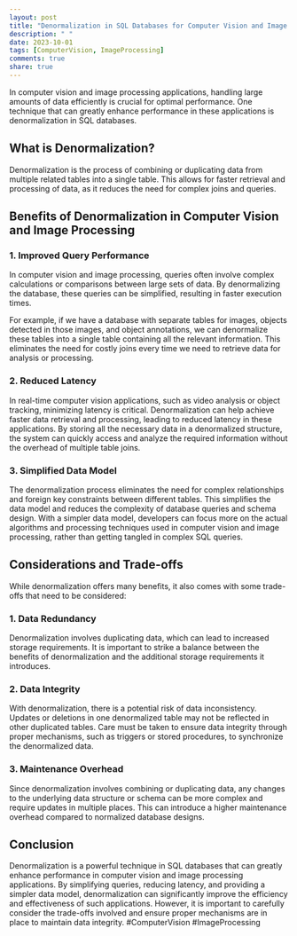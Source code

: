 ```yaml
---
layout: post
title: "Denormalization in SQL Databases for Computer Vision and Image Processing"
description: " "
date: 2023-10-01
tags: [ComputerVision, ImageProcessing]
comments: true
share: true
---
```


In computer vision and image processing applications, handling large amounts of data efficiently is crucial for optimal performance. One technique that can greatly enhance performance in these applications is denormalization in SQL databases.

## What is Denormalization?

Denormalization is the process of combining or duplicating data from multiple related tables into a single table. This allows for faster retrieval and processing of data, as it reduces the need for complex joins and queries.

## Benefits of Denormalization in Computer Vision and Image Processing

### 1. Improved Query Performance

In computer vision and image processing, queries often involve complex calculations or comparisons between large sets of data. By denormalizing the database, these queries can be simplified, resulting in faster execution times.

For example, if we have a database with separate tables for images, objects detected in those images, and object annotations, we can denormalize these tables into a single table containing all the relevant information. This eliminates the need for costly joins every time we need to retrieve data for analysis or processing.

### 2. Reduced Latency

In real-time computer vision applications, such as video analysis or object tracking, minimizing latency is critical. Denormalization can help achieve faster data retrieval and processing, leading to reduced latency in these applications. By storing all the necessary data in a denormalized structure, the system can quickly access and analyze the required information without the overhead of multiple table joins.

### 3. Simplified Data Model

The denormalization process eliminates the need for complex relationships and foreign key constraints between different tables. This simplifies the data model and reduces the complexity of database queries and schema design. With a simpler data model, developers can focus more on the actual algorithms and processing techniques used in computer vision and image processing, rather than getting tangled in complex SQL queries.

## Considerations and Trade-offs

While denormalization offers many benefits, it also comes with some trade-offs that need to be considered:

### 1. Data Redundancy

Denormalization involves duplicating data, which can lead to increased storage requirements. It is important to strike a balance between the benefits of denormalization and the additional storage requirements it introduces.

### 2. Data Integrity

With denormalization, there is a potential risk of data inconsistency. Updates or deletions in one denormalized table may not be reflected in other duplicated tables. Care must be taken to ensure data integrity through proper mechanisms, such as triggers or stored procedures, to synchronize the denormalized data.

### 3. Maintenance Overhead

Since denormalization involves combining or duplicating data, any changes to the underlying data structure or schema can be more complex and require updates in multiple places. This can introduce a higher maintenance overhead compared to normalized database designs.

## Conclusion

Denormalization is a powerful technique in SQL databases that can greatly enhance performance in computer vision and image processing applications. By simplifying queries, reducing latency, and providing a simpler data model, denormalization can significantly improve the efficiency and effectiveness of such applications. However, it is important to carefully consider the trade-offs involved and ensure proper mechanisms are in place to maintain data integrity. #ComputerVision #ImageProcessing